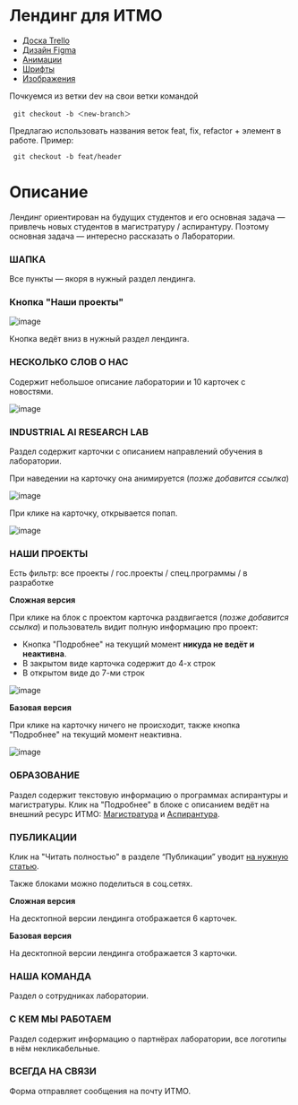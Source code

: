 # Лендинг для ИТМО

* [Доска Trello](https://trello.com/b/pWGV7Tc7/проект-для-итмо)
* [Дизайн Figma](https://www.figma.com/file/1V8lzi168fbxjb5cm5gVj0/PAGE-SG_ITMO?node-id=0%3A1)
* [Анимации](https://disk.yandex.ru/d/EuDwv31DIKMkiA/Анимации)
* [Шрифты](https://disk.yandex.ru/d/EuDwv31DIKMkiA/Шрифты)
* [Изображения](https://disk.yandex.ru/d/EuDwv31DIKMkiA/Изображения)

Почкуемся из ветки dev на свои ветки командой

     git checkout -b ＜new-branch＞

 Предлагаю использовать названия веток feat, fix, refactor + элемент в работе. Пример:

     git checkout -b feat/header


# Описание

Лендинг ориентирован на будущих студентов и его основная задача — привлечь новых студентов в магистратуру / аспирантуру. Поэтому основная задача — интересно рассказать о Лаборатории.

### ШАПКА

Все пункты — якоря в нужный раздел лендинга.

### Кнопка "Наши проекты"

![image](https://user-images.githubusercontent.com/85840120/159890843-ca6dd302-151c-47f0-87db-a78ed3199d01.png)


Кнопка ведёт вниз в нужный раздел лендинга.

### НЕСКОЛЬКО СЛОВ О НАС

Содержит небольшое описание лаборатории и 10 карточек с новостями.

![image](https://user-images.githubusercontent.com/85840120/159891526-3063ffd6-ca46-40c3-ae0b-6fe22b674d82.png)


### INDUSTRIAL AI RESEARCH LAB

Раздел содержит карточки с описанием направлений обучения в лаборатории. 

При наведении на карточку она анимируется (*позже добавится ссылка*)

![image](https://user-images.githubusercontent.com/85840120/159891659-f24e8741-1b42-45a1-b138-e609943286b0.png)


При клике на карточку, открывается попап.

![image](https://user-images.githubusercontent.com/85840120/159891762-db00c7cf-6d97-44fa-9f7c-90280a50c604.png)


### НАШИ ПРОЕКТЫ

Есть фильтр: все проекты / гос.проекты / спец.программы / в разработке

**Сложная версия**

При клике на блок с проектом карточка раздвигается (*позже добавится ссылка*) и пользователь видит полную информацию про проект:

- Кнопка "Подробнее" на текущий момент **никуда не ведёт и неактивна**.
- В закрытом виде карточка содержит до 4-х строк
- В открытом виде до 7-ми строк

![image](https://user-images.githubusercontent.com/85840120/159891829-0bf49010-625d-4e3d-87aa-bb32862ccef3.png)


**Базовая версия**

При клике на карточку ничего не происходит, также кнопка "Подробнее" на текущий момент неактивна.

![image](https://user-images.githubusercontent.com/85840120/159891883-2dd10999-daf6-4e6a-ba28-dac50b995528.png)


### ОБРАЗОВАНИЕ

Раздел содержит текстовую информацию о программах аспирантуры и магистратуры. Клик на "Подробнее" в блоке с описанием ведёт на внешний ресурс ИТМО: [Магистратура](https://abit.itmo.ru/program/14596/#passport) и [Аспирантура](https://aspirantura.itmo.ru/?main=12).

### ПУБЛИКАЦИИ

Клик на "Читать полностью" в разделе “Публикации” уводит [на нужную статью](https://scholar.google.ru/citations?hl=ru&user=r5WYVCIAAAAJ&view_op=list_works&sortby=pubdate).

Также блоками можно поделиться в соц.сетях.

**Сложная версия**

На десктопной версии лендинга отображается 6 карточек.

**Базовая версия**

На десктопной версии лендинга отображается 3 карточки.

### НАША КОМАНДА

Раздел о сотрудниках лаборатории.

### С КЕМ МЫ РАБОТАЕМ

Раздел содержит информацию о партнёрах лаборатории, все логотипы в нём некликабельные.

### ВСЕГДА НА СВЯЗИ

Форма отправляет сообщения на почту ИТМО.
